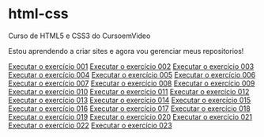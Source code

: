 # html-css
 Curso de HTML5 e CSS3 do CursoemVideo

Estou aprendendo a criar sites e agora vou gerenciar meus repositorios!

<a href= "https://sandroopacheco.github.io/html-css/exercicios/ex001/index.html">Executar o exercício 001</a>
<a href= "https://sandroopacheco.github.io/html-css/exercicios/ex002/index.html">Executar o exercício 002</a>
<a href= "https://sandroopacheco.github.io/html-css/exercicios/ex003/index.html">Executar o exercício 003</a>
<a href= "https://sandroopacheco.github.io/html-css/exercicios/ex004/index.html">Executar o exercício 004</a>
<a href= "https://sandroopacheco.github.io/html-css/exercicios/ex005/index.html">Executar o exercício 005</a>
<a href= "https://sandroopacheco.github.io/html-css/exercicios/ex006/index.html">Executar o exercício 006</a>
<a href= "https://sandroopacheco.github.io/html-css/exercicios/ex007/index.html">Executar o exercício 007</a>
<a href= "https://sandroopacheco.github.io/html-css/exercicios/ex008/index.html">Executar o exercício 008</a>
<a href= "https://sandroopacheco.github.io/html-css/exercicios/ex009/index.html">Executar o exercício 009</a>
<a href= "https://sandroopacheco.github.io/html-css/exercicios/ex010/index.html">Executar o exercício 010</a>
<a href= "https://sandroopacheco.github.io/html-css/exercicios/ex011/index.html">Executar o exercício 011</a>
<a href= "https://sandroopacheco.github.io/html-css/exercicios/ex012/index.html">Executar o exercício 012</a>
<a href= "https://sandroopacheco.github.io/html-css/exercicios/ex013/index.html">Executar o exercício 013</a>
<a href= "https://sandroopacheco.github.io/html-css/exercicios/ex014/index.html">Executar o exercício 014</a>
<a href= "https://sandroopacheco.github.io/html-css/exercicios/ex015/index.html">Executar o exercício 015</a>
<a href= "https://sandroopacheco.github.io/html-css/exercicios/ex016/index.html">Executar o exercício 016</a>
<a href= "https://sandroopacheco.github.io/html-css/exercicios/ex017/index.html">Executar o exercício 017</a>
<a href= "https://sandroopacheco.github.io/html-css/exercicios/ex018/index.html">Executar o exercício 018</a>
<a href= "https://sandroopacheco.github.io/html-css/exercicios/ex019/index.html">Executar o exercício 019</a>
<a href= "https://sandroopacheco.github.io/html-css/exercicios/ex020/index.html">Executar o exercício 020</a>
<a href= "https://sandroopacheco.github.io/html-css/exercicios/ex021/index.html">Executar o exercício 021</a>
<a href= "https://sandroopacheco.github.io/html-css/exercicios/ex022/index.html">Executar o exercício 022</a>
<a href= "https://sandroopacheco.github.io/html-css/exercicios/ex023/index.html">Executar o exercício 023</a>